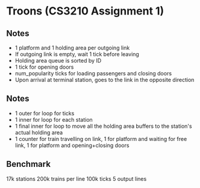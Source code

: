 # Troons (CS3210 Assignment 1)

## Notes
- 1 platform and 1 holding area per outgoing link
- If outgoing link is empty, wait 1 tick before leaving
- Holding area queue is sorted by ID
- 1 tick for opening doors
- num_popularity ticks for loading passengers and closing doors
- Upon arrival at terminal station, goes to the link in the opposite direction 

## Notes
- 1 outer for loop for ticks
- 1 inner for loop for each station
- 1 final inner for loop to move all the holding area buffers to the station's actual holding area
- 1 counter for train travelling on link, 1 for platform and waiting for free link, 1 for platform and opening+closing doors

## Benchmark
17k stations
200k trains per line
100k ticks
5 output lines
